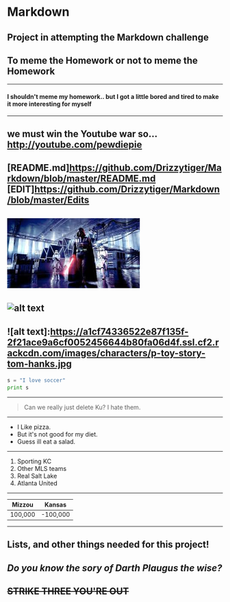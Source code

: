 # Markdown
Project in attempting the Markdown challenge
---
## To meme the Homework or not to meme the Homework
---
#### I shouldn't meme my homework.. but I got a little bored and tired to make it more interesting for myself
---
we must win the Youtube war so...
 <http://youtube.com/pewdiepie>
---
[README.md]<https://github.com/Drizzytiger/Markdown/blob/master/README.md>
[EDIT]<https://github.com/Drizzytiger/Markdown/blob/master/Edits>
---
![alt text](https://github.com/Drizzytiger/Markdown/blob/master/STW2.jpg?raw=true)
---
![alt text](https://encrypted-tbn0.gstatic.com/images?q=tbn:ANd9GcSAldx-RkPS68Ood1_uaRm16TsJgIgDTS-fWvtXomzd8PQXAhmTdg)
---
![alt text]:https://a1cf74336522e87f135f-2f21ace9a6cf0052456644b80fa06d4f.ssl.cf2.rackcdn.com/images/characters/p-toy-story-tom-hanks.jpg
---
```python
s = "I love soccer"
print s
```
---
> Can we really just delete Ku? 
> I hate them.
---
* I Like pizza.
* But it's not good for my diet.
* Guess ill eat a salad.
---
1. Sporting KC
2. Other MLS teams
3. Real Salt Lake
4. Atlanta United
---
| Mizzou | Kansas |
|--------|--------|
|100,000 |-100,000|
---
**Lists, and other things needed for this project!**
---
*Do you know the sory of Darth Plaugus the wise?*
---
~~STRIKE THREE YOU'RE OUT~~
---
